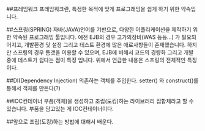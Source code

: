 ##프레임워크
프레임워크란, 특정한 목적에 맞게 프로그래밍을 쉽게 하기 위한 약속입니다.

##스프링(SPRING)
자바(JAVA)언어를 기반으로, 다양한 어플리케이션을 제작하기 위한 약속된 프로그래밍 툴입니다.
예전 EJB의 경우 고가의장비(WAS 등등...) 가 필요되어지고, 개발환경 및 설정 그리고 테스트 환경에 많은 애로사항들이 존재했습니다.
하지만 스프링의 경우 톰갯을 이용할 수 있으며, EJB에 비해서 코드의 경량화 그리고 개발 중에 테스트가 쉽다는 점이 특징 입니다.
위에서 언급한 내용은 스프링의 전체적인 특징이다.

##DI(Dependency Injection)
의존하는 객체를 주입한다. setter() 와 construct()를 통해서 객체를 만든다(?)

##IOC컨테이너
부픔(객체)을 생성하고 조립(도킹)하는 라이브러리 집합체라고 할 수 있습니다. 부품을 담고있는 게 IOC컨테이너이다.

##앞으로
조립(도킹)하는 방법에 대해서 배운다.

